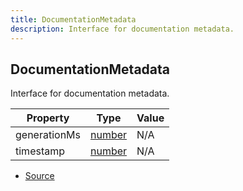 ```yaml
---
title: DocumentationMetadata
description: Interface for documentation metadata.
---
```


## DocumentationMetadata

Interface for documentation metadata.

| Property | Type | Value |
| ----------- | ----------- | ----------- |
| generationMs | [number](https://developer.mozilla.org/en-US/docs/Web/JavaScript/Reference/Global_Objects/Number) | N/A |
| timestamp | [number](https://developer.mozilla.org/en-US/docs/Web/JavaScript/Reference/Global_Objects/Number) | N/A |


- [Source](https://github.com/neplextech/micro-docgen/blob/fbfcd84c930585aff5882714b14f394715057a88/src/documentation.ts#L61)